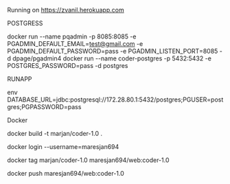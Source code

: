 Running on https://zvanil.herokuapp.com

POSTGRESS

docker run --name pqadmin -p 8085:8085 -e PGADMIN_DEFAULT_EMAIL=test@gmail.com -e PGADMIN_DEFAULT_PASSWORD=pass -e PGADMIN_LISTEN_PORT=8085  -d dpage/pgadmin4
docker run --name coder-postgres -p 5432:5432  -e POSTGRES_PASSWORD=pass -d postgres

RUNAPP

env DATABASE_URL=jdbc:postgresql://172.28.80.1:5432/postgres;PGUSER=postgres;PGPASSWORD=pass

Docker

docker build -t marjan/coder-1.0 .

docker login --username=maresjan694

docker tag marjan/coder-1.0 maresjan694/web:coder-1.0

docker push maresjan694/web:coder-1.0
